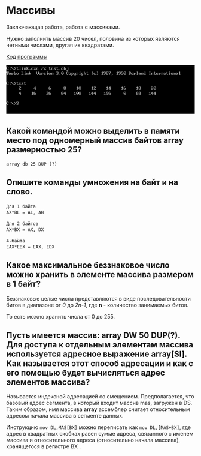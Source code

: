 # Массивы

Заключающая работа, работа с массивами.

Нужно заполнить массив 20 чисел, половина из которых являются четными числами, другая их квадратами.

[Код программы](main.asm)

![Пример вывода](images/result.png)

## Какой командой можно выделить в памяти место под одномерный массив байтов array размерностью 25?

```
array db 25 DUP (?)
```

## Опишите команды умножения на байт и на слово.


```
Для 1 байта
AX*BL = AL, AH
```

```
Для 2 байтов
AX*BX = AX, DX
```

```
4-байта
EAX*EBX = EAX, EDX
```


## Какое максимальное беззнаковое число можно хранить в элементе массива размером в 1 байт?

Беззнаковые целые числа представляются в виде последовательности битов в диапазоне от _0_ до _2n-1_, где **n** - количество занимаемых битов.

То есть можно хранить числа от 0 до 255.

## Пусть имеется массив: array DW 50 DUP(?). Для доступа к отдельным элементам массива используется адресное выражение array[SI]. Как называется этот способ адресации и как с его помощью будет вычисляться адрес элементов массива?

Называется индексной адресацией со смещением. Предполагается, что базовый адрес сегмента, в который входит массив mas, загружен в DS. Таким образом, имя массива __array__ ассемблер считает относительным адресом начала массива в сегменте данных.

Инструкцию ```mov DL,MAS[BX]``` можно переписать как ```mov DL,[MAS+BX]```, где адрес в квадратных скобках равен сумме адреса, связанного с именем массива и относительного адреса (относительно начала массива), хранящегося в регистре BX .